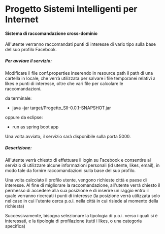 # Progetto Sistemi Intelligenti per Internet
 


<h4>Sistema di raccomandazione cross-dominio</h4>

All'utente verranno raccomandati punti di interesse di vario tipo sulla base del suo profilo Facebook.



<h5>Per avviare il servizio:</h5>

Modificare il file conf.properties inserendo in resource.path il path di una cartella in locale, che verrà utilizzata per salvare i file temporanei relativi a likes e punti di interesse, oltre che vari file per calcolare le raccomandazioni.

da terminale:
  - java -jar target/Progetto_SII-0.0.1-SNAPSHOT.jar

oppure da eclipse: 
  - run as spring boot app
  
  Una volta avviato, il servizio sarà disponibile sulla porta 5000.




<h5>Descrizione: </h5>

All'utente verrà chiesto di effettuare il login su Facebook e consentire al servizio di utilizzare alcune informazioni personali (id utente, likes, email), in modo tale da fornire raccomandazioni sulla base del suo profilo.

Una volta calcolato il profilo utente, vengono richieste città e paese di interesse. Al fine di migliorare la raccomandazione, all'utente verrà chiesto il permesso di accedere alla sua posizione e di inserire un raggio entro il quale verranno ricercati i punti di interesse (la posizione verrà utilizzata solo nel caso in cui l'utente cerca p.o.i. nella città in cui risiede al momento della richiesta)

Successivamente, bisogna selezionare la tipologia di p.o.i. verso i quali si è interessati, e la tipologia di profilazione (tutti i likes, o una categoria specifica)


